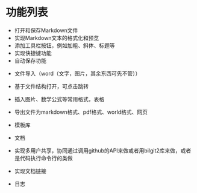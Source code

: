 # 功能列表

* 打开和保存Markdown⽂件
* 实现Markdown⽂本的格式化和预览
* 添加⼯具栏按钮，例如加粗、斜体、标题等
* 实现快捷键功能
* ⾃动保存功能
- 文件导入（word（文字，图片，其余东西可先不管））
- 基于文件结构打开，可点击跳转
- 插入图片、数学公式等常用格式，表格
- 导出文件为markdown格式、pdf格式、world格式、网页
- 模板库
- 文档

- 实现多用户共享，协同通过调用github的API来做或者用bilgit2库来做，或者是代码执行命令行的类做
- 实现文档链接
- 日志
